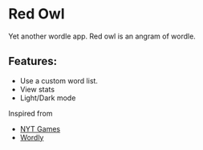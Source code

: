 # Red Owl

Yet another wordle app. Red owl is an angram of wordle. 


## Features:
- Use a custom word list.
- View stats
- Light/Dark mode


Inspired from
- [NYT Games](https://play.google.com/store/apps/details?id=com.nytimes.crossword)
- [Wordly](https://play.google.com/store/apps/details?id=com.appchirp.wordle)
